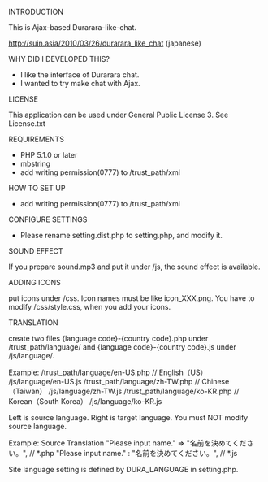 INTRODUCTION

This is Ajax-based Durarara-like-chat.

http://suin.asia/2010/03/26/durarara_like_chat (japanese)


WHY DID I DEVELOPED THIS?

- I like the interface of Durarara chat.
- I wanted to try make chat with Ajax.


LICENSE

This application can be used under General Public License 3.
See License.txt


REQUIREMENTS

- PHP 5.1.0 or later
- mbstring
- add writing permission(0777) to /trust_path/xml


HOW TO SET UP

- add writing permission(0777) to /trust_path/xml


CONFIGURE SETTINGS

- Please rename setting.dist.php to setting.php, and modify it.


SOUND EFFECT

If you prepare sound.mp3 and put it under /js, the sound effect is available.


ADDING ICONS

put icons under /css. Icon names must be like icon_XXX.png.
You have to modify /css/style.css, when you add your icons.


TRANSLATION

create two files {language code}-{country code}.php under /trust_path/language/ and {language code}-{country code}.js under /js/language/.

Example:
/trust_path/language/en-US.php // English（US）
/js/language/en-US.js
/trust_path/language/zh-TW.php // Chinese（Taiwan）
/js/language/zh-TW.js
/trust_path/language/ko-KR.php // Korean（South Korea）
/js/language/ko-KR.js

Left is source language.
Right is target language.
You must NOT modify source language.

Example:
       Source                Translation
"Please input name." => "名前を決めてください。", // *.php
"Please input name." : "名前を決めてください。", // *.js

Site language setting is defined by DURA_LANGUAGE in setting.php.
